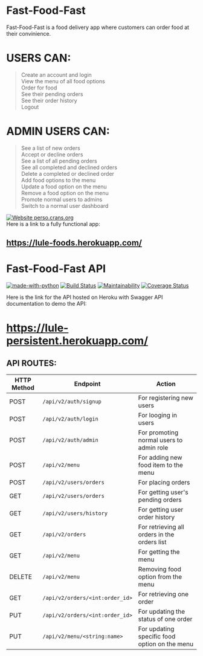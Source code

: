 # Fast-Food-Fast

Fast-Food-Fast is a food delivery app where customers can order food at their convinience.<br/>

# USERS CAN:
>Create an account and login<br/>
>View the menu of all food options<br/>
>Order for food<br/>
>See their pending orders<br/>
>See their order history<br/>
>Logout<br/>

# ADMIN USERS CAN:
>See a list of new orders<br/>
>Accept or decline orders<br/>
>See a list of all pending orders<br/>
>See all completed and declined orders<br/>
>Delete a completed or declined order<br/>
>Add food options to the menu<br/>
>Update a food option on the menu<br/>
>Remove a food option on the menu<br/>
>Promote normal users to admins<br/>
>Switch to a normal user dashboard<br/>

[![Website perso.crans.org](https://img.shields.io/website-up-down-green-red/http/perso.crans.org.svg)](http://perso.crans.org/)<br>
Here is a link to a fully functional app:<br/>
## https://lule-foods.herokuapp.com/

# Fast-Food-Fast API

[![made-with-python](https://img.shields.io/badge/Made%20with-Python-1f425f.svg)](https://www.python.org/)
[![Build Status](https://travis-ci.com/Luleherll/Fast-Food-Fast.svg?branch=develop)](https://travis-ci.com/Luleherll/Fast-Food-Fast)
[![Maintainability](https://api.codeclimate.com/v1/badges/0a46deab9bc7008a20f7/maintainability)](https://codeclimate.com/github/Luleherll/Fast-Food-Fast/maintainability)
[![Coverage Status](https://coveralls.io/repos/github/Luleherll/Fast-Food-Fast/badge.svg?branch=develop)](https://coveralls.io/github/Luleherll/Fast-Food-Fast?branch=develop)

Here is the link for the API hosted on Heroku with Swagger API documentation to demo the API:<br/>
# https://lule-persistent.herokuapp.com/

## API ROUTES:
 HTTP Method | Endpoint | Action
-------|-------|-------
 POST | `/api/v2/auth/signup` | For registering new users
 POST | `/api/v2/auth/login` | For looging in users
 POST | `/api/v2/auth/admin` | For promoting normal users to admin role
 POST | `/api/v2/menu` | For adding new food item to the menu
 POST | `/api/v2/users/orders` | For placing orders
 GET | `/api/v2/users/orders` | For getting user's pending orders
 GET | `/api/v2/users/history` | For getting user order history
 GET | `/api/v2/orders` | For retrieving all orders in the orders list
 GET | `/api/v2/menu` | For getting the menu
 DELETE | `/api/v2/menu` | Removing food option from the menu
 GET | `/api/v2/orders/<int:order_id>` | For retrieving one order
 PUT | `/api/v2/orders/<int:order_id>` | For updating the status of one order
 PUT | `/api/v2/menu/<string:name>` | For updating specific food option on the menu
